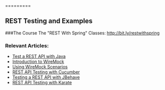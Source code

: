 =========

## REST Testing and Examples

###The Course
The "REST With Spring" Classes: http://bit.ly/restwithspring

### Relevant Articles: 
- [Test a REST API with Java](http://www.baeldung.com/integration-testing-a-rest-api)
- [Introduction to WireMock](http://www.baeldung.com/introduction-to-wiremock)
- [Using WireMock Scenarios](http://www.baeldung.com/using-wiremock-scenarios)
- [REST API Testing with Cucumber](http://www.baeldung.com/cucumber-rest-api-testing)
- [Testing a REST API with JBehave](http://www.baeldung.com/jbehave-rest-testing)
- [REST API Testing with Karate](http://www.baeldung.com/karate-rest-api-testing)
